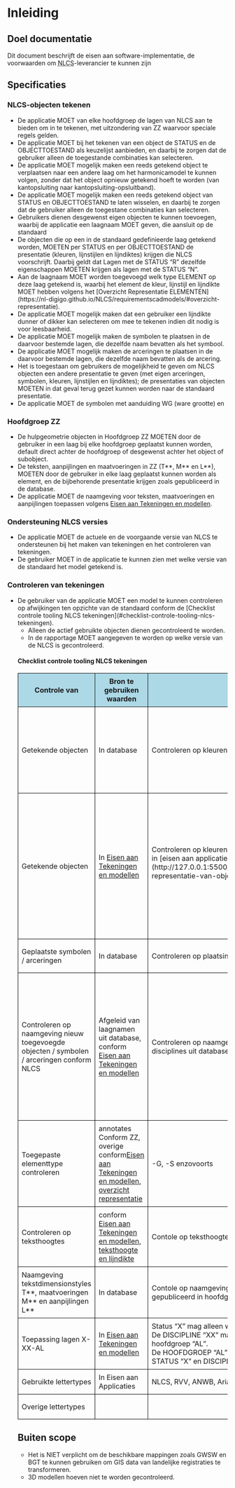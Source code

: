 # Inleiding

## Doel documentatie
Dit document beschrijft de eisen aan software-implementatie, de voorwaarden om <abbr title="Nederlandse CAD-standaard">NLCS</abbr>-leverancier te kunnen zijn

## Specificaties

### NLCS-objecten tekenen
<ul>
<li>De applicatie MOET van elke hoofdgroep de lagen van NLCS aan te bieden om in te tekenen, met uitzondering van ZZ waarvoor speciale regels gelden.

<li>De applicatie MOET bij het tekenen van een object de STATUS en de OBJECTTOESTAND als keuzelijst aanbieden, en daarbij te zorgen dat de gebruiker alleen de toegestande combinaties kan selecteren. 

<li>De applicatie MOET mogelijk maken een reeds getekend object te verplaatsen naar een andere laag om het harmonicamodel te kunnen volgen, zonder dat het object opnieuw getekend hoeft te worden (van kantopsluiting naar kantopsluiting-opsluitband).

<li>De applicatie MOET mogelijk maken een reeds getekend object van STATUS en OBJECTTOESTAND te laten wisselen, en daarbij te zorgen dat de gebruiker alleen de toegestane combinaties kan selecteren. 

<li>Gebruikers dienen desgewenst eigen objecten te kunnen toevoegen, waarbij de applicatie een laagnaam MOET geven, die aansluit op de standaard 

<li>De objecten die op een in de standaard gedefinieerde laag getekend worden, MOETEN per STATUS en per OBJECTTOESTAND de presentatie (kleuren, lijnstijlen en lijndiktes) krijgen die NLCS voorschrijft. Daarbij geldt dat Lagen met de STATUS “R” dezelfde eigenschappen MOETEN krijgen als lagen met de STATUS “N”.

<li>Aan de laagnaam MOET worden toegevoegd welk type ELEMENT op deze laag getekend is, waarbij het element de kleur, lijnstijl en lijndikte MOET hebben volgens het [Overzicht Representatie ELEMENTEN](https://nl-digigo.github.io/NLCS/requirementscadmodels/#overzicht-representatie).

<li>De applicatie MOET mogelijk maken dat een gebruiker een lijndikte dunner of dikker kan selecteren om mee te tekenen indien dit nodig is voor leesbaarheid.

<li>De applicatie MOET mogelijk maken de symbolen te plaatsen in de daarvoor bestemde lagen, die dezelfde naam bevatten als het symbool.

<li>De applicatie MOET mogelijk maken de arceringen te plaatsen in de daarvoor bestemde lagen, die dezelfde naam bevatten als de arcering.

<li>Het is toegestaan om gebruikers de mogelijkheid te geven om NLCS objecten een andere presentatie te geven (met eigen arceringen, symbolen, kleuren, lijnstijlen en lijndiktes); de presentaties van objecten MOETEN in dat geval terug gezet kunnen worden naar de standaard presentatie.
<li>De applicatie MOET de symbolen met aanduiding WG (ware grootte) en 
</ul>

### Hoofdgroep ZZ

<ul>
<li>De hulpgeometrie objecten in Hoofdgroep ZZ MOETEN door de gebruiker in een laag bij elke hoofdgroep geplaatst kunnen worden, default direct achter de hoofdgroep of desgewenst achter het object of subobject.

<li>De teksten, aanpijlingen en maatvoeringen in ZZ (T**, M** en L**), MOETEN door de gebruiker in elke laag geplaatst kunnen worden als element, en de bijbehorende presentatie krijgen zoals gepubliceerd in de database. 

<li>De applicatie MOET de naamgeving voor teksten, maatvoeringen en aanpijlingen toepassen volgens <a href="https://nl-digigo.github.io/NLCS/requirementscadmodels/">Eisen aan Tekeningen en modellen</a>.
</ul>

### Ondersteuning NLCS versies
<ul>
<li> De applicatie MOET de actuele en de voorgaande versie van NLCS te ondersteunen bij het maken van tekeningen en het controleren van tekeningen.

<li> De gebruiker MOET in de applicatie te kunnen zien met welke versie van de standaard het model getekend is.
</ul>

### Controleren van tekeningen
<ul>
<li>De gebruiker van de applicatie MOET een model te kunnen controleren op afwijkingen ten opzichte van de standaard conform de [Checklist controle tooling NLCS tekeningen](#checklist-controle-tooling-nlcs-tekeningen).
<ul><li>Alleen de actief gebruikte objecten dienen gecontroleerd te worden.
<li>In de rapportage MOET aangegeven te worden op welke versie van de NLCS is gecontroleerd.
</ul>


#### Checklist controle tooling NLCS tekeningen
<style>
  /* Stijlen voor tabel 2 met class "tabel2" */
  .tabel2 tr:nth-child(1),
  .tabel2 tr:nth-child(2) {
    background-color: lightblue;
  }

  /* Stijlen voor tabel 3 met class "tabel3" */
  .tabel3 {
    border-collapse: collapse;
  }
  
  .tabel3 th, .tabel3 td {
    border: 1px solid black;
    padding: 8px;
  }

  .tabel3 tr:nth-child(1) {
    background-color: lightblue;
  }
</style>

<table class="tabel3">
<tr>
        <th>Controle van
        <th>Bron te gebruiken waarden
        <th>Beschrijving controle
        <th>Gewenste foutmelding
    </tr>
    <tr>
        <td>Getekende objecten</td>
        <td>In database</td>
        <td>Controleren op kleuren, lijnstijlen en lijndiktes op basis van de NLCS publicatie.</td>
        <td>Foutmelding bij afwijking met correctievoorstel; een lijndikte dikker of dunner hoeft niet te worden vermeld omdat dit is toegestaan.</td>
    </tr>
    <tr>    
        <td>Getekende objecten</td>
        <td>In <a href="https://nl-digigo.github.io/NLCS/requirementscadmodels/">Eisen aan Tekeningen en modellen</a></td>
        <td>Controleren op kleuren, lijnstijlen en lijndiktes op basis van de algemene regels in [eisen aan applicaties; samenvatting representatie van objecten](http://127.0.0.1:5500/docs/requirementscadmodels/index.html#samenvatting-representatie-van-objecten-in-nlcs)<ol>
        </td>
        <td>Foutmelding bij afwijking inclusief vermelding van toegestane uitzondering zoals vermeld in de voetnoten bij de tabel met samenvatting representatie van objecten in NLCS met correctievoorstel<ol>
        <li>
        </td>
    </tr>
    <tr>
        <td>Geplaatste symbolen / arceringen</td>
        <td>In database</td>
        <td>Controleren op plaatsing in juiste laag en gebruik juiste bestanden</td>
        <td>Foutmelding bij afwijking met correctievoorstel</td>
    </tr>
    <tr>
        <td>Controleren op naamgeving nieuw toegevoegde objecten / symbolen / arceringen conform NLCS</td>
        <td>Afgeleid van laagnamen uit database, conform <a href="https://nl-digigo.github.io/NLCS/requirementscadmodels/">Eisen aan Tekeningen en modellen</a></td>
        <td>Controleren op naamgeving conform NLCS: gebruik hoofdgroepen, statussen en disciplines uit database; toepassing structuur met maximum aantal subobjecten</td>
        <td>Melding aanvulling conform NLCS of Foutmelding niet conform NLCS bij afwijking naamgeving; indien de laagnaam de tekst HULPLIJN bevat, MOET de controletool géén melding te geven dat dit een aanvulling op NLCS betreft. </td>
    </tr>
    <tr>
        <td>Toegepaste elementtype controleren</td>
        <td>annotates Conform ZZ, overige conform<a href="https://nl-digigo.github.io/NLCS/requirementscadmodels/#overzicht-representatie/">Eisen aan Tekeningen en modellen, overzicht representatie</a></td>
        <td>-G, -S enzovoorts</td>
        <td>Foutmelding niet conform NLCS</td>
    </tr>
    <tr>
        <td>Controleren op teksthoogtes</td>
        <td>conform <a href="https://nl-digigo.github.io/NLCS/requirementscadmodels/#teksthoogte-en-lijndikte">Eisen aan Tekeningen en modellen, teksthoogte en lijndikte</a></td>
        <td>Contole op teksthoogte, lineweight en linestyle gepubliceerd in hoofdgroep ZZ</td>
        <td>Foutmelding bij afwijking</td>
    </tr>
    <tr>
        <td>Naamgeving tekstdimensionstyles T**, maatvoeringen M** en aanpijlingen L**</td>
        <td>In database</td>
        <td>Contole op naamgeving correct bij teksthoogte, lineweight en linestyle gepubliceerd in hoofdgroep ZZ</td>
        <td>Foutmelding bij afwijking</td>
    </tr>
    <tr>
        <td>Toepassing lagen X-XX-AL</td>
        <td>In <a href="https://nl-digigo.github.io/NLCS/requirementscadmodels/">Eisen aan Tekeningen en modellen</a></td>
        <td>Status “X” mag alleen worden toegepast in combinatie met de discipline “XX”. <br> De DISCIPLINE “XX” mag alleen worden toegepast in combinatie met de hoofdgroep “AL”. <br> De HOOFDGROEP “AL” mag alleen worden toegepast in combinatie met de STATUS “X” en DISCIPLINE “XX”.</td>
        <td>Foutmelding conform controle</td>
    </tr>
    <tr>
        <td>Gebruikte lettertypes</td>
        <td>In Eisen aan Applicaties</td>
        <td>NLCS, RVV, ANWB, Arial</td>
        <td>Geen melding</td>
    </tr>
    <tr>
        <td>Overige lettertypes</td>
        <td></td>
        <td></td>
        <td>Enkel vermelden, geen fout</td>
    </tr>
</table>


## Buiten scope
* Het is NIET verplicht om de beschikbare mappingen zoals GWSW en BGT te kunnen gebruiken om GIS data van landelijke registraties te transformeren. 
* 3D modellen hoeven niet te worden gecontroleerd.